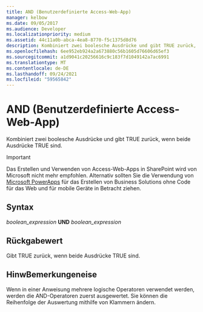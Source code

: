 ```yaml
---
title: AND (Benutzerdefinierte Access-Web-App)
manager: kelbow
ms.date: 09/05/2017
ms.audience: Developer
ms.localizationpriority: medium
ms.assetid: 44c11a0b-abca-4ea8-8770-f5c1375d8d76
description: Kombiniert zwei boolesche Ausdrücke und gibt TRUE zurück, wenn beide Ausdrücke TRUE sind.
ms.openlocfilehash: 6ee952eb924a2a673880c56b1605d76606d65ef3
ms.sourcegitcommit: a1d9041c20256616c9c183f7d1049142a7ac6991
ms.translationtype: MT
ms.contentlocale: de-DE
ms.lasthandoff: 09/24/2021
ms.locfileid: "59565842"
---
```

# <a name="and-access-custom-web-app"></a>AND (Benutzerdefinierte Access-Web-App)

Kombiniert zwei boolesche Ausdrücke und gibt TRUE zurück, wenn beide Ausdrücke TRUE sind. 
  
> [!IMPORTANT]
> Das Erstellen und Verwenden von Access-Web-Apps in SharePoint wird von Microsoft nicht mehr empfohlen. Alternativ sollten Sie die Verwendung von [Microsoft PowerApps](https://powerapps.microsoft.com/en-us/) für das Erstellen von Business Solutions ohne Code für das Web und für mobile Geräte in Betracht ziehen. 
  
## <a name="syntax"></a>Syntax

 *boolean_expression* **UND** *boolean_expression* 
  
## <a name="return-value"></a>Rückgabewert

Gibt TRUE zurück, wenn beide Ausdrücke TRUE sind.
  
## <a name="remarks"></a>HinwBemerkungeneise

Wenn in einer Anweisung mehrere logische Operatoren verwendet werden, werden die AND-Operatoren zuerst ausgewertet. Sie können die Reihenfolge der Auswertung mithilfe von Klammern ändern.
  

